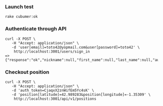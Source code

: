 ### Launch test

```shell
rake cubumer:ok
```

### Authenticate through API

```shell
curl -X POST \
   -H "Accept: application/json" \
   -d 'user[email]=toto42@yopmail.com&user[password]=toto42' \
    http://localhost:3001/users/sign_in
=> {"response":"ok","nickname":null,"first_name":null,"last_name":null,"auth_token":"CjaqxX2znWifEm5Yc4sK"}
```

### Checkout position

```shell
curl -X POST \
   -H "Accept: application/json" \
   -d 'auth_token=CjaqxX2znWifEm5Yc4sK' \
   -d 'position[latitude]=42.989283&position[longitude]=-1.35309' \
    http://localhost:3001/api/v1/positions
```
